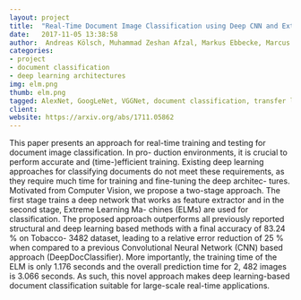 ```yaml
---
layout: project
title:  "Real-Time Document Image Classification using Deep CNN and Extreme Learning Machines"
date:   2017-11-05 13:38:58
author:  Andreas Kölsch, Muhammad Zeshan Afzal, Markus Ebbecke, Marcus Liwicki
categories:
- project
- document classification
- deep learning architectures
img: elm.png
thumb: elm.png
tagged: AlexNet, GoogLeNet, VGGNet, document classification, transfer learning
client:
website: https://arxiv.org/abs/1711.05862
---
```

This paper presents an approach for real-time
training and testing for document image classification. In pro-
duction environments, it is crucial to perform accurate and
(time-)efficient training. Existing deep learning approaches for
classifying documents do not meet these requirements, as they
require much time for training and fine-tuning the deep architec-
tures. Motivated from Computer Vision, we propose a two-stage
approach. The first stage trains a deep network that works as
feature extractor and in the second stage, Extreme Learning Ma-
chines (ELMs) are used for classification. The proposed approach
outperforms all previously reported structural and deep learning
based methods with a final accuracy of 83.24 % on Tobacco-
3482 dataset, leading to a relative error reduction of 25 %
when compared to a previous Convolutional Neural Network
(CNN) based approach (DeepDocClassifier). More importantly,
the training time of the ELM is only 1.176 seconds and the
overall prediction time for 2, 482 images is 3.066 seconds. As
such, this novel approach makes deep learning-based document
classification suitable for large-scale real-time applications.
